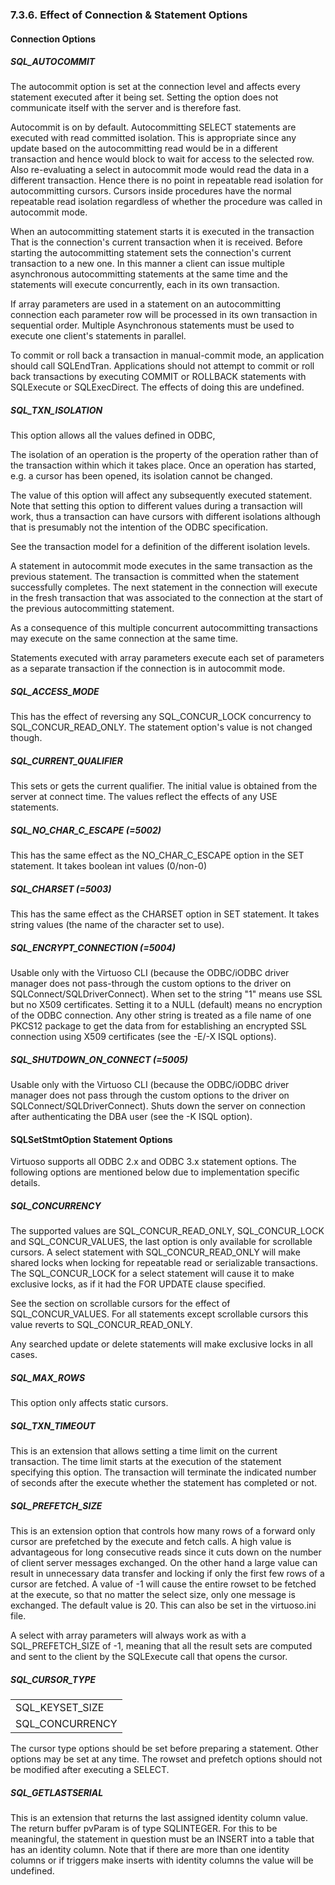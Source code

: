 <div id="conn_stmt_options" class="section">

<div class="titlepage">

<div>

<div>

### 7.3.6. Effect of Connection & Statement Options

</div>

</div>

</div>

<div id="connopt" class="section">

<div class="titlepage">

<div>

<div>

#### Connection Options

</div>

</div>

</div>

<div id="sql_autocommit" class="section">

<div class="titlepage">

<div>

<div>

##### SQL_AUTOCOMMIT

</div>

</div>

</div>

The autocommit option is set at the connection level and affects every
statement executed after it being set. Setting the option does not
communicate itself with the server and is therefore fast.

Autocommit is on by default. Autocommitting SELECT statements are
executed with read committed isolation. This is appropriate since any
update based on the autocommitting read would be in a different
transaction and hence would block to wait for access to the selected
row. Also re-evaluating a select in autocommit mode would read the data
in a different transaction. Hence there is no point in repeatable read
isolation for autocommitting cursors. Cursors inside procedures have the
normal repeatable read isolation regardless of whether the procedure was
called in autocommit mode.

When an autocommitting statement starts it is executed in the
transaction That is the connection's current transaction when it is
received. Before starting the autocommitting statement sets the
connection's current transaction to a new one. In this manner a client
can issue multiple asynchronous autocommitting statements at the same
time and the statements will execute concurrently, each in its own
transaction.

If array parameters are used in a statement on an autocommitting
connection each parameter row will be processed in its own transaction
in sequential order. Multiple Asynchronous statements must be used to
execute one client's statements in parallel.

To commit or roll back a transaction in manual-commit mode, an
application should call SQLEndTran. Applications should not attempt to
commit or roll back transactions by executing COMMIT or ROLLBACK
statements with SQLExecute or SQLExecDirect. The effects of doing this
are undefined.

</div>

<div id="sql_txn_iso" class="section">

<div class="titlepage">

<div>

<div>

##### SQL_TXN_ISOLATION

</div>

</div>

</div>

This option allows all the values defined in ODBC,

The isolation of an operation is the property of the operation rather
than of the transaction within which it takes place. Once an operation
has started, e.g. a cursor has been opened, its isolation cannot be
changed.

The value of this option will affect any subsequently executed
statement. Note that setting this option to different values during a
transaction will work, thus a transaction can have cursors with
different isolations although that is presumably not the intention of
the ODBC specification.

See the transaction model for a definition of the different isolation
levels.

A statement in autocommit mode executes in the same transaction as the
previous statement. The transaction is committed when the statement
successfully completes. The next statement in the connection will
execute in the fresh transaction that was associated to the connection
at the start of the previous autocommitting statement.

As a consequence of this multiple concurrent autocommitting transactions
may execute on the same connection at the same time.

Statements executed with array parameters execute each set of parameters
as a separate transaction if the connection is in autocommit mode.

</div>

<div id="sql_access_mode" class="section">

<div class="titlepage">

<div>

<div>

##### SQL_ACCESS_MODE

</div>

</div>

</div>

This has the effect of reversing any SQL_CONCUR_LOCK concurrency to
SQL_CONCUR_READ_ONLY. The statement option's value is not changed
though.

</div>

<div id="sql_current_qual" class="section">

<div class="titlepage">

<div>

<div>

##### SQL_CURRENT_QUALIFIER

</div>

</div>

</div>

This sets or gets the current qualifier. The initial value is obtained
from the server at connect time. The values reflect the effects of any
USE statements.

</div>

<div id="sql_no_char_c_escape" class="section">

<div class="titlepage">

<div>

<div>

##### SQL_NO_CHAR_C_ESCAPE (=5002)

</div>

</div>

</div>

This has the same effect as the NO_CHAR_C_ESCAPE option in the SET
statement. It takes boolean int values (0/non-0)

</div>

<div id="sql_charset" class="section">

<div class="titlepage">

<div>

<div>

##### SQL_CHARSET (=5003)

</div>

</div>

</div>

This has the same effect as the CHARSET option in SET statement. It
takes string values (the name of the character set to use).

</div>

<div id="sql_encrypt_connection" class="section">

<div class="titlepage">

<div>

<div>

##### SQL_ENCRYPT_CONNECTION (=5004)

</div>

</div>

</div>

Usable only with the Virtuoso CLI (because the ODBC/iODBC driver manager
does not pass-through the custom options to the driver on
SQLConnect/SQLDriverConnect). When set to the string "1" means use SSL
but no X509 certificates. Setting it to a NULL (default) means no
encryption of the ODBC connection. Any other string is treated as a file
name of one PKCS12 package to get the data from for establishing an
encrypted SSL connection using X509 certificates (see the -E/-X ISQL
options).

</div>

<div id="sql_shutdown_on_connect" class="section">

<div class="titlepage">

<div>

<div>

##### SQL_SHUTDOWN_ON_CONNECT (=5005)

</div>

</div>

</div>

Usable only with the Virtuoso CLI (because the ODBC/iODBC driver manager
does not pass through the custom options to the driver on
SQLConnect/SQLDriverConnect). Shuts down the server on connection after
authenticating the DBA user (see the -K ISQL option).

</div>

</div>

<div id="sqlsetstmtoption" class="section">

<div class="titlepage">

<div>

<div>

#### SQLSetStmtOption Statement Options

</div>

</div>

</div>

Virtuoso supports all ODBC 2.x and ODBC 3.x statement options. The
following options are mentioned below due to implementation specific
details.

<div id="sqlconcurrency" class="section">

<div class="titlepage">

<div>

<div>

##### SQL_CONCURRENCY

</div>

</div>

</div>

The supported values are SQL_CONCUR_READ_ONLY, SQL_CONCUR_LOCK and
SQL_CONCUR_VALUES, the last option is only available for scrollable
cursors. A select statement with SQL_CONCUR_READ_ONLY will make shared
locks when locking for repeatable read or serializable transactions. The
SQL_CONCUR_LOCK for a select statement will cause it to make exclusive
locks, as if it had the FOR UPDATE clause specified.

See the section on scrollable cursors for the effect of
SQL_CONCUR_VALUES. For all statements except scrollable cursors this
value reverts to SQL_CONCUR_READ_ONLY.

Any searched update or delete statements will make exclusive locks in
all cases.

</div>

<div id="sqlmaxrows" class="section">

<div class="titlepage">

<div>

<div>

##### SQL_MAX_ROWS

</div>

</div>

</div>

This option only affects static cursors.

</div>

<div id="sqltxntimeout" class="section">

<div class="titlepage">

<div>

<div>

##### SQL_TXN_TIMEOUT

</div>

</div>

</div>

This is an extension that allows setting a time limit on the current
transaction. The time limit starts at the execution of the statement
specifying this option. The transaction will terminate the indicated
number of seconds after the execute whether the statement has completed
or not.

</div>

<div id="sqlprefetchsize" class="section">

<div class="titlepage">

<div>

<div>

##### SQL_PREFETCH_SIZE

</div>

</div>

</div>

This is an extension option that controls how many rows of a forward
only cursor are prefetched by the execute and fetch calls. A high value
is advantageous for long consecutive reads since it cuts down on the
number of client server messages exchanged. On the other hand a large
value can result in unnecessary data transfer and locking if only the
first few rows of a cursor are fetched. A value of -1 will cause the
entire rowset to be fetched at the execute, so that no matter the select
size, only one message is exchanged. The default value is 20. This can
also be set in the virtuoso.ini file.

A select with array parameters will always work as with a
SQL_PREFETCH_SIZE of -1, meaning that all the result sets are computed
and sent to the client by the SQLExecute call that opens the cursor.

</div>

<div id="sqlcursortype" class="section">

<div class="titlepage">

<div>

<div>

##### SQL_CURSOR_TYPE

</div>

</div>

</div>

|                 |
|-----------------|
| SQL_KEYSET_SIZE |
| SQL_CONCURRENCY |

The cursor type options should be set before preparing a statement.
Other options may be set at any time. The rowset and prefetch options
should not be modified after executing a SELECT.

</div>

<div id="sqlgetlastserial" class="section">

<div class="titlepage">

<div>

<div>

##### SQL_GETLASTSERIAL

</div>

</div>

</div>

This is an extension that returns the last assigned identity column
value. The return buffer pvParam is of type SQLINTEGER. For this to be
meaningful, the statement in question must be an INSERT into a table
that has an identity column. Note that if there are more than one
identity columns or if triggers make inserts with identity columns the
value will be undefined.

</div>

</div>

</div>
